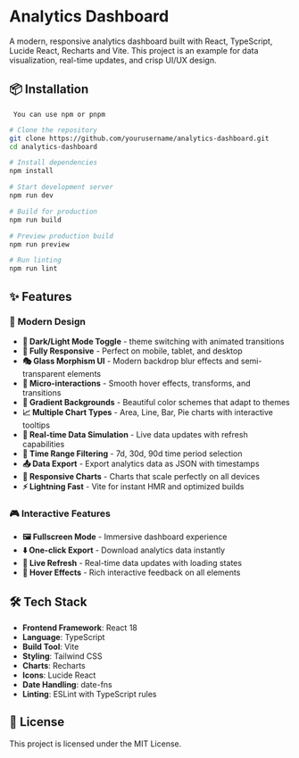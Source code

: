 # Analytics Dashboard

A modern, responsive analytics dashboard built with React, TypeScript, Lucide React, Recharts and Vite. This project is an example for data visualization, real-time updates, and crisp UI/UX design.

## 📦 Installation
``` You can use npm or pnpm```
```bash
# Clone the repository
git clone https://github.com/yourusername/analytics-dashboard.git
cd analytics-dashboard

# Install dependencies
npm install

# Start development server
npm run dev

# Build for production
npm run build

# Preview production build
npm run preview

# Run linting
npm run lint
```

## ✨ Features

### 🎨 **Modern Design**
- **🌙 Dark/Light Mode Toggle** - theme switching with animated transitions
- **📱 Fully Responsive** - Perfect on mobile, tablet, and desktop
- **🎭 Glass Morphism UI** - Modern backdrop blur effects and semi-transparent elements
- **🎯 Micro-interactions** - Smooth hover effects, transforms, and transitions
- **🎨 Gradient Backgrounds** - Beautiful color schemes that adapt to themes
- **📈 Multiple Chart Types** - Area, Line, Bar, Pie charts with interactive tooltips
- **🔄 Real-time Data Simulation** - Live data updates with refresh capabilities
- **📅 Time Range Filtering** - 7d, 30d, 90d time period selection
- **📤 Data Export** - Export analytics data as JSON with timestamps
- **📱 Responsive Charts** - Charts that scale perfectly on all devices
- **⚡ Lightning Fast** - Vite for instant HMR and optimized builds

### 🎮 **Interactive Features**
- **🖼️ Fullscreen Mode** - Immersive dashboard experience
- **⬇️ One-click Export** - Download analytics data instantly
- **🔄 Live Refresh** - Real-time data updates with loading states
- **🎯 Hover Effects** - Rich interactive feedback on all elements

## 🛠️ Tech Stack

- **Frontend Framework**: React 18
- **Language**: TypeScript
- **Build Tool**: Vite
- **Styling**: Tailwind CSS
- **Charts**: Recharts
- **Icons**: Lucide React
- **Date Handling**: date-fns
- **Linting**: ESLint with TypeScript rules

## 📄 License

This project is licensed under the MIT License.